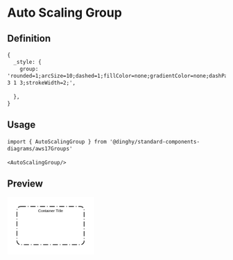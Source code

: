 # Auto Scaling Group

## Definition

```
{
  _style: {
    group: 'rounded=1;arcSize=10;dashed=1;fillColor=none;gradientColor=none;dashPattern=8 3 1 3;strokeWidth=2;',
    
  },
}
```

## Usage

```
import { AutoScalingGroup } from '@dinghy/standard-components-diagrams/aws17Groups'

<AutoScalingGroup/>
```

## Preview

<img src="./auto-scaling-group.png" width="200"/>
